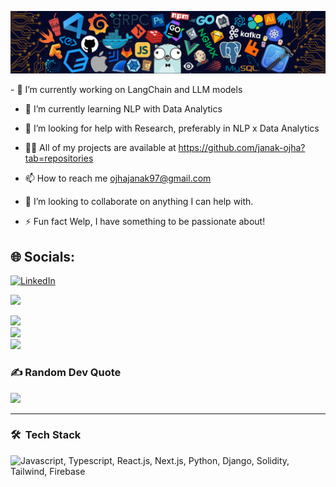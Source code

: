 <p align="center"><img src="https://raw.githubusercontent.com/KevinPatel04/KevinPatel04/master/header.png"></p>
- 🔭 I’m currently working on LangChain and LLM models

- 🌱 I’m currently learning NLP with Data Analytics

- 🤝 I’m looking for help with Research, preferably in NLP x Data Analytics

- 👨‍💻 All of my projects are available at https://github.com/janak-ojha?tab=repositories

- 📫 How to reach me ojhajanak97@gmail.com
  
- 💞️ I’m looking to collaborate on anything I can help with.

- ⚡ Fun fact Welp, I have something to be passionate about!



## 🌐 Socials:
[![LinkedIn](https://img.shields.io/badge/LinkedIn-%230077B5.svg?logo=linkedin&logoColor=white)](https://www.linkedin.com/in/janak-raj-ojha-0060a02b1/) 


[![](https://visitcount.itsvg.in/api?id=janak-ojha&icon=0&color=0)](https://visitcount.itsvg.in)

<!-- Proudly created with GPRM ( https://gprm.itsvg.in ) -->
![](https://github-readme-stats.vercel.app/api?username=janak-ojha&theme=dark&hide_border=true&include_all_commits=false&count_private=false)<br/>
![](https://github-readme-streak-stats.herokuapp.com/?user=janak-ojha&theme=dark&hide_border=true)<br/>
![](https://github-readme-stats.vercel.app/api/top-langs/?username=janak-ojha&theme=dark&hide_border=true&include_all_commits=false&count_private=false&layout=compact)

### ✍️ Random Dev Quote
![](https://quotes-github-readme.vercel.app/api?type=horizontal&theme=radical)

---
### 🛠 &nbsp;Tech Stack
<img src="https://skillicons.dev/icons?i=js,typescript,next,python,django,solidity,git" title="Javascript, Typescript, React.js, Next.js, Python, Django, Solidity, Tailwind, Firebase" alt="Javascript, Typescript, React.js, Next.js, Python, Django, Solidity, Tailwind, Firebase" /> <br /><br />


<!-- Proudly created with GPRM ( https://gprm.itsvg.in ) -->

